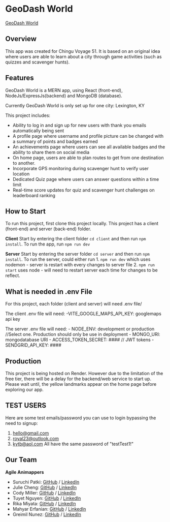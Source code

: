 # GeoDash World
[GeoDash World](https://geodash-world-client.onrender.com/)
## Overview
This app was created for Chingu Voyage 51. It is based on an original idea where users are able to learn about a city through game activities (such as quizzes and scavenger hunts).

## Features 
GeoDash World is a MERN app, using React (front-end), NodeJs/ExpressJs(backend) and MongoDB (database).

Currently GeoDash World is only set up for one city: Lexington, KY

This project includes:
 - Ability to log in and sign up for new users with thank you emails automatically being sent
 - A profile page where username and profile picture can be changed with a summary of points and badges earned
 - An achievements page where users can see all available badges and the ability to share them on social media
 - On home page, users are able to plan routes to get from one destination to another. 
 - Incorporate GPS monitoring during scavenger hunt to verify user location
 - Dedicated Quiz page where users can answer questions within a time limit
 - Real-time score updates for quiz and scavenger hunt challenges on leaderboard ranking

## How to Start
To run this project, first clone this project locally. This project has a client (front-end) and server (back-end) folder.

**Client**
Start by entering the client folder `cd client` and then run `npm install`. To run the app, run `npm run dev`

**Server**
Start by entering the server folder `cd server` and then run `npm install`. To run the server, could either run 1. `npm run dev` which uses nodemon - server is restart with every changes to server file 2. `npm run start` uses node - will need to restart server each time for changes to be reflect.

## What is needed in .env File
For this project, each folder (client and server) will need .env file/

The client .env file will need:
    -VITE_GOOGLE_MAPS_API_KEY: googlemaps api key
<!-- 
VITE_BACKEND_URL: backend-render-url //This will only be for deployment, not necessary during development -->
The server .env file will need: 
    - NODE_ENV: development or production  //Select one. Production should only be use in deployment
    - MONGO_URI: mongodatabase URI
    - ACCESS_TOKEN_SECRET: ####  // JWT tokens
    - SENDGRID_API_KEY: ####  
<!-- VITE_FRONTEND_URI: frontend-render-url //This will only be for deployment, not necessary during development -->

## Production
This project is being hosted on Render. However due to the limitation of the free tier, there will be a delay for the backend/web service to start up. Please wait until, the yellow landmarks appear on the home page before exploring our app. 

## TEST USERS
Here are some test emails/password you can use to login bypassing the need to signup:
1. hello@gmail.com
2. royal23@outlook.com
3. kytb@aol.com
All have the same password of "testTest1!"



## Our Team
**Agile Animappers**

- Suruchi Patki: [GitHub](https://github.com/Supatki) / [LinkedIn](https://www.linkedin.com/in/suruchi-patki-b0710b195/)
- Julie Cheng: [GitHub](https://github.com/jucheng925) / [LinkedIn](https://www.linkedin.com/in/juliecheng925/)
- Cody Miller: [GitHub](https://github.com/CJMiller17) / [LinkedIn](https://www.linkedin.com/in/cjmiller17/)
- Tuyet Nguyen: [GitHub](https://github.com/hongtuyet91) / [LinkedIn](https://www.linkedin.com/in/nguyen-tuyet/)
- Rika Miyata: [GitHub](https://github.com/Tayrika) / [LinkedIn](https://www.linkedin.com/in/rika-miyata-4bab99243/)
- Mahyar Erfanian: [GitHub](https://github.com/Mahyar-98) / [LinkedIn](https://www.linkedin.com/in/mahyar-erfanian-67968279/)
- Greimil Nunez: [GitHub](https://github.com/Greimil) / [LinkedIn](https://www.linkedin.com/in/greimil-nu%C3%B1ez/)

